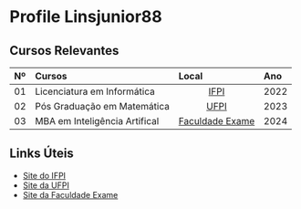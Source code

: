 <h1>
      <span> Profile Linsjunior88</span>
</h1>


## Cursos Relevantes
<table>
  <thead>
    <tr align="left">
      <th>Nº</th>
      <th>Cursos</th>
      <th>Local</th>
      <th>Ano</th>
    </tr>
  </thead>
  <tbody align="left">
    <tr>
      <td>01</td>
      <td>Licenciatura em Informática</td>
      <td align="center">
        <a href="">
           IFPI
        </a>
      </td>
      <td>
        <a>2022</a>
      </td>
    </tr>
    <tr>
      <td>02</td>
      <td>Pós Graduação em Matemática</td>
      <td align="center">
        <a  href="">
            UFPI
        </a>
      </td>
      <td>
        <a>2023</a>
      </td>
    </tr>
    <tr>
      <td>03</td>
      <td>MBA em Inteligência Artifical</td>
      <td align="center">
        <a href="">
          Faculdade Exame
        </a>
      </td>
      <td>
        <a>2024</a>
      </td>
    </tr>
  </tbody>
  <tfoot></tfoot>
</table>


## Links Úteis
- [Site do IFPI](https://ifpi.edu.br)
- [Site da UFPI](https://ufpi.br) 
- [Site da Faculdade Exame](https://exame.com/faculdade)

